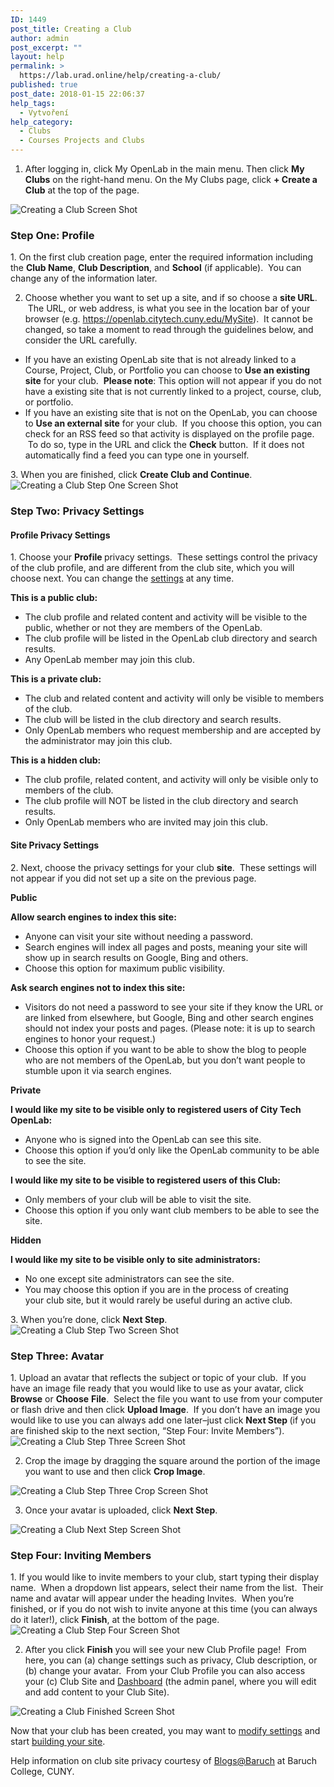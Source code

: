 ```yaml
---
ID: 1449
post_title: Creating a Club
author: admin
post_excerpt: ""
layout: help
permalink: >
  https://lab.urad.online/help/creating-a-club/
published: true
post_date: 2018-01-15 22:06:37
help_tags:
  - Vytvoření
help_category:
  - Clubs
  - Courses Projects and Clubs
---
```

1. After logging in, click My OpenLab in the main menu. Then click <strong>My Clubs</strong> on the right-hand menu. On the My Clubs page, click <strong>+ Create a Club</strong> at the top of the page.

<img class="alignnone wp-image-36469 size-full" src="https://openlab.citytech.cuny.edu/wp-content/uploads/2012/09/Create_Club_1_V2.png" alt="Creating a Club Screen Shot" />
<h3>Step One: Profile</h3>
1. On the first club creation page, enter the required information including the <strong>Club Name</strong>, <strong>Club Description</strong>, and <strong>School</strong> (if applicable).  You can change any of the information later.

2. Choose whether you want to set up a site, and if so choose a <strong>site URL</strong>.  The URL, or web address, is what you see in the location bar of your browser (e.g. https://openlab.citytech.cuny.edu/MySite).  It cannot be changed, so take a moment to read through the guidelines below, and consider the URL carefully.
<ul>
 	<li>If you have an existing OpenLab site that is not already linked to a Course, Project, Club, or Portfolio you can choose to <strong>Use an existing site</strong> for your club.  <strong>Please note</strong>: This option will not appear if you do not have a existing site that is not currently linked to a project, course, club, or portfolio.</li>
 	<li>If you have an existing site that is not on the OpenLab, you can choose to <strong>Use an external site</strong> for your club.  If you choose this option, you can check for an RSS feed so that activity is displayed on the profile page.  To do so, type in the URL and click the <strong>Check</strong> button.  If it does not automatically find a feed you can type one in yourself.</li>
</ul>
3. When you are finished, click <strong>Create Club and Continue</strong>.

<img class="alignnone wp-image-36471 size-full" src="https://openlab.citytech.cuny.edu/wp-content/uploads/2012/09/Create_Club_2_V2.png" alt="Creating a Club Step One Screen Shot" />
<h3>Step Two: Privacy Settings</h3>
<h4>Profile Privacy Settings</h4>
1. Choose your <strong>Profile </strong>privacy settings.  These settings control the privacy of the club profile, and are different from the club site, which you will choose next. You can change the <a title="Changing privacy and other settings for a Course, Project, or Club" href="https://openlab.citytech.cuny.edu/blog/help/changing-privacy-and-other-settings-for-a-course-project-or-club/">settings</a> at any time.

<strong>This is a public club:</strong>
<ul>
 	<li>The club profile and related content and activity will be visible to the public, whether or not they are members of the OpenLab.</li>
 	<li>The club profile will be listed in the OpenLab club directory and search results.</li>
 	<li>Any OpenLab member may join this club.</li>
</ul>
<strong>This is a private club:</strong>
<ul>
 	<li>The club and related content and activity will only be visible to members of the club.</li>
 	<li>The club will be listed in the club directory and search results.</li>
 	<li>Only OpenLab members who request membership and are accepted by the administrator may join this club.</li>
</ul>
<strong>This is a hidden club:</strong>
<ul>
 	<li>The club profile, related content, and activity will only be visible only to members of the club.</li>
 	<li>The club profile will NOT be listed in the club directory and search results.</li>
 	<li>Only OpenLab members who are invited may join this club.</li>
</ul>
<h4>Site Privacy Settings</h4>
2. Next, choose the privacy settings for your club <strong>site</strong>.  These settings will not appear if you did not set up a site on the previous page.

<strong>Public</strong>

<strong>Allow search engines to index this site:</strong>
<ul>
 	<li>Anyone can visit your site without needing a password.</li>
 	<li>Search engines will index all pages and posts, meaning your site will show up in search results on Google, Bing and others.</li>
 	<li>Choose this option for maximum public visibility.</li>
</ul>
<strong>Ask search engines not to index this site:</strong>
<ul>
 	<li>Visitors do not need a password to see your site if they know the URL or are linked from elsewhere, but Google, Bing and other search engines should not index your posts and pages. (Please note: it is up to search engines to honor your request.)</li>
 	<li>Choose this option if you want to be able to show the blog to people who are not members of the OpenLab, but you don’t want people to stumble upon it via search engines.</li>
</ul>
<strong>Private</strong>

<strong>I would like my site to be visible only to registered users of City Tech OpenLab:</strong>
<ul>
 	<li>Anyone who is signed into the OpenLab can see this site.</li>
 	<li>Choose this option if you’d only like the OpenLab community to be able to see the site.</li>
</ul>
<strong>I would like my site to be visible to registered users of this Club:</strong>
<ul>
 	<li>Only members of your club will be able to visit the site.</li>
 	<li>Choose this option if you only want club members to be able to see the site.</li>
</ul>
<strong>Hidden</strong>

<strong>I would like my site to be visible only to site administrators:</strong>
<ul>
 	<li>No one except site administrators can see the site.</li>
 	<li>You may choose this option if you are in the process of creating your club site, but it would rarely be useful during an active club.</li>
</ul>
3. When you’re done, click <strong>Next Step</strong>.

<img class="alignnone wp-image-36472 size-full" src="https://openlab.citytech.cuny.edu/wp-content/uploads/2012/09/Create_Club_3_V2.png" alt="Creating a Club Step Two Screen Shot" />
<h3>Step Three: Avatar</h3>
1. Upload an avatar that reflects the subject or topic of your club.  If you have an image file ready that you would like to use as your avatar, click <strong>Browse</strong> or <strong>Choose</strong> <strong>File</strong>.  Select the file you want to use from your computer or flash drive and then click <strong>Upload Image</strong>.  If you don’t have an image you would like to use you can always add one later–just click <strong>Next Step </strong>(if you are finished skip to the next section, “Step Four: Invite Members”).

<img class="alignnone wp-image-36473 size-full" src="https://openlab.citytech.cuny.edu/wp-content/uploads/2012/09/Create_Club_4_V2.png" alt="Creating a Club Step Three Screen Shot" />

2. Crop the image by dragging the square around the portion of the image you want to use and then click <strong>Crop Image</strong>.

<img class="alignnone wp-image-36474 size-full" src="https://openlab.citytech.cuny.edu/wp-content/uploads/2012/09/Create_Club_5_V2.png" alt="Creating a Club Step Three Crop Screen Shot" />

3. Once your avatar is uploaded, click <strong>Next Step</strong>.

<img class="alignnone wp-image-36475 size-full" src="https://openlab.citytech.cuny.edu/wp-content/uploads/2012/09/Create_Club_6_V2.png" alt="Creating a Club Next Step Screen Shot" />
<h3>Step Four: Inviting Members</h3>
1. If you would like to invite members to your club, start typing their display name.  When a dropdown list appears, select their name from the list.  Their name and avatar will appear under the heading Invites.  When you’re finished, or if you do not wish to invite anyone at this time (you can always do it later!), click <strong>Finish</strong>, at the bottom of the page.

<img class="alignnone wp-image-36476 size-full" src="https://openlab.citytech.cuny.edu/wp-content/uploads/2012/09/Create_Club_7_V2.png" alt="Creating a Club Step Four Screen Shot" />

2. After you click <strong>Finish</strong> you will see your new Club Profile page!  From here, you can (a) change settings such as privacy, Club description, or (b) change your avatar.  From your Club Profile you can also access your (c) Club Site and <a title="What is the Site Dashboard?" href="https://openlab.citytech.cuny.edu/blog/help/what-is-the-site-dashboard/">Dashboard</a> (the admin panel, where you will edit and add content to your Club Site).

<img class="alignnone wp-image-36477 size-full" src="https://openlab.citytech.cuny.edu/wp-content/uploads/2012/09/Create_Club_8_V2.png" alt="Creating a Club Finished Screen Shot" />

Now that your club has been created, you may want to <a title="Changing privacy and other settings for a Course, Project, or Club" href="https://openlab.citytech.cuny.edu/blog/help/changing-privacy-and-other-settings-for-a-course-project-or-club/">modify settings</a> and start <a href="https://openlab.citytech.cuny.edu/blog/help/help-category/sites-on-the-openlab/">building your site</a>.

Help information on club site privacy courtesy of <a href="http://blsciblogs.baruch.cuny.edu">Blogs@Baruch</a> at Baruch College, CUNY.